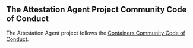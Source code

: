 ## The Attestation Agent Project Community Code of Conduct

The Attestation Agent project follows the [Containers Community Code of Conduct](https://github.com/containers/common/blob/master/CODE-OF-CONDUCT.md).

